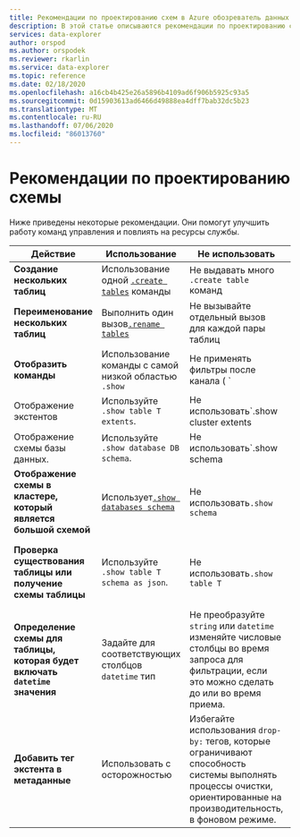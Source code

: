 ```yaml
---
title: Рекомендации по проектированию схем в Azure обозреватель данных
description: В этой статье описываются рекомендации по проектированию схем в Azure обозреватель данных.
services: data-explorer
author: orspod
ms.author: orspodek
ms.reviewer: rkarlin
ms.service: data-explorer
ms.topic: reference
ms.date: 02/18/2020
ms.openlocfilehash: a16cb4b425e26a5896b4109ad6f906b5925c93a5
ms.sourcegitcommit: 0d15903613ad6466d49888ea4dff7bab32dc5b23
ms.translationtype: MT
ms.contentlocale: ru-RU
ms.lasthandoff: 07/06/2020
ms.locfileid: "86013760"
---
```

# <a name="best-practices-for-schema-design"></a>Рекомендации по проектированию схемы

Ниже приведены некоторые рекомендации. Они помогут улучшить работу команд управления и повлиять на ресурсы службы.

|Действие  |Использование  |Не использовать | Примечания |
|---------|---------|---------|----
| **Создание нескольких таблиц**    |  Использование одной [`.create tables`](create-tables-command.md) команды       | Не выдавать много `.create table` команд        | |
| **Переименование нескольких таблиц**    | Выполнить один вызов[`.rename tables`](rename-table-command.md)        |  Не вызывайте отдельный вызов для каждой пары таблиц   |    |
|**Отобразить команды**   |   Использование команды с самой низкой областью `.show` |   Не применять фильтры после канала ( `|` )   </ul></li>  | Ограничьте использование максимально возможной величиной. По возможности закэширование возвращаемой информации. |
| Отображение экстентов  | Используйте `.show table T extents`.   |Не использовать`.show cluster extents | where TableName == 'T'`  |
|  Отображение схемы базы данных. |Используйте `.show database DB schema`.  |  Не использовать`.show schema | where DatabaseName == 'DB'` |
| **Отображение схемы в кластере, который является большой схемой** <br> |Использует[`.show databases schema`](../management/show-schema-database.md) |Не использовать`.show schema`| Например, используйте в кластере с более чем 100 базами данных.
| **Проверка существования таблицы или получение схемы таблицы**|Используйте `.show table T schema as json`.|Не использовать`.show table T` |Эта команда используется только для получения фактической статистики по одной таблице.|
| **Определение схемы для таблицы, которая будет включать `datetime` значения**  |Задайте для соответствующих столбцов `datetime` тип | Не преобразуйте `string` или `datetime` изменяйте числовые столбцы во время запроса для фильтрации, если это можно сделать до или во время приема.|
| **Добавить тег экстента в метаданные** |Использовать с осторожностью |Избегайте использования `drop-by:` тегов, которые ограничивают способность системы выполнять процессы очистки, ориентированные на производительность, в фоновом режиме.|  <br> См. [Примечания по производительности](../management/extents-overview.md#extent-tagging). |
